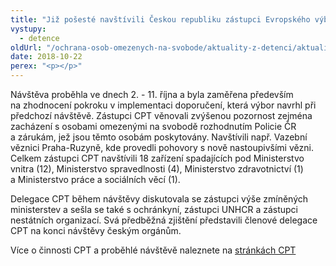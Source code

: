 ```yaml
---
title: "Již pošesté navštívili Českou republiku zástupci Evropského výboru pro zabránění mučení a nelidskému nebo ponižujícímu zacházení nebo trestání (CPT)"
vystupy:
  - detence
oldUrl: "/ochrana-osob-omezenych-na-svobode/aktuality-z-detenci/aktuality-z-detenci-2018/jiz-poseste-navstivili-ceskou-republiku-zastupci-evropskeho-vyboru-pro-zabraneni-mucen/"
date: 2018-10-22
perex: "<p></p>"
---
```


<!-- imported from the old website -->

<p>Návštěva proběhla ve dnech 2. - 11. října a byla zaměřena především na zhodnocení pokroku v implementaci doporučení, která výbor navrhl při předchozí návštěvě. Zástupci CPT věnovali zvýšenou pozornost zejména zacházení s osobami omezenými na svobodě rozhodnutím Policie ČR a zárukám, jež jsou těmto osobám poskytovány. Navštívili např. Vazební věznici Praha-Ruzyně, kde provedli pohovory s nově nastoupivšími vězni. Celkem zástupci CPT navštívili 18 zařízení spadajících pod Ministerstvo vnitra (12), Ministerstvo spravedlnosti (4), Ministerstvo zdravotnictví (1) a Ministerstvo práce a sociálních věcí (1).</p> <p>Delegace CPT během návštěvy diskutovala se zástupci výše zmíněných ministerstev a sešla se také s ochránkyní, zástupci UNHCR a zástupci nestátních organizací. Svá předběžná zjištění představili členové delegace CPT na konci návštěvy českým orgánům.</p> Více o činnosti CPT a proběhlé návštěvě naleznete na <a href="https://www.coe.int/en/web/cpt/-/council-of-europe-anti-torture-committee-visits-the-czech-republic" target="_blank">stránkách CPT</a>
